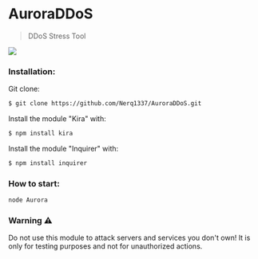 # AuroraDDoS

> DDoS Stress Tool

![](https://steamuserimages-a.akamaihd.net/ugc/867369697859373429/7C3853C839D333B4DF903A43A0B5C9404CA7B89A/?imw=512&imh=512&ima=fit&impolicy=Letterbox&imcolor=%23000000&letterbox=true)

### Installation:
Git clone:

```bash
$ git clone https://github.com/Nerq1337/AuroraDDoS.git
```

Install the module "Kira" with:

```bash
$ npm install kira
```

Install the module "Inquirer" with:

```bash
$ npm install inquirer
```

### How to start:

```bash
node Aurora
```

### Warning ⚠️

Do not use this module to attack servers and services you don't own! It is only for testing purposes and not for unauthorized actions.
